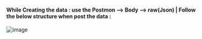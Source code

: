 <h4>While Creating the data : use the Postmon --> Body --> raw(Json) | Follow the below structure when post the data : </h4>

![image](https://github.com/iamtheSk/minidreams_ITask/assets/116950828/1e0f9c75-ed06-41fb-beb2-a09b0d7ecce9)
